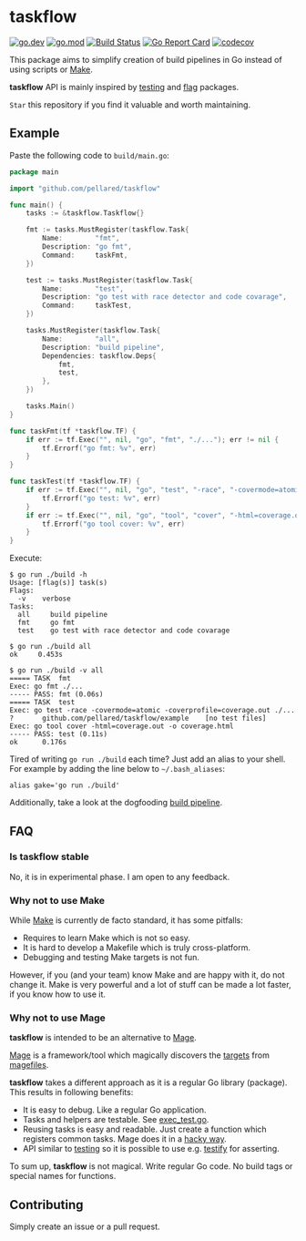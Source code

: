 # taskflow

[![go.dev](https://img.shields.io/badge/go.dev-reference-blue.svg)](https://pkg.go.dev/github.com/pellared/taskflow)
[![go.mod](https://img.shields.io/github/go-mod/go-version/pellared/taskflow)](go.mod)
[![Build Status](https://img.shields.io/github/workflow/status/pellared/taskflow/build)](https://github.com/pellared/taskflow/actions?query=workflow%3Abuild+branch%3Amaster)
[![Go Report Card](https://goreportcard.com/badge/github.com/pellared/taskflow)](https://goreportcard.com/report/github.com/pellared/taskflow)
[![codecov](https://codecov.io/gh/pellared/taskflow/branch/master/graph/badge.svg)](https://codecov.io/gh/pellared/taskflow)

This package aims to simplify creation of build pipelines in Go instead of using scripts or [Make](https://www.gnu.org/software/make/).

**taskflow** API is mainly inspired by [testing](https://golang.org/pkg/testing) and [flag](https://golang.org/pkg/flag) packages.

`Star` this repository if you find it valuable and worth maintaining.

## Example

Paste the following code to `build/main.go`:

```go
package main

import "github.com/pellared/taskflow"

func main() {
	tasks := &taskflow.Taskflow{}

	fmt := tasks.MustRegister(taskflow.Task{
		Name:        "fmt",
		Description: "go fmt",
		Command:     taskFmt,
	})

	test := tasks.MustRegister(taskflow.Task{
		Name:        "test",
		Description: "go test with race detector and code covarage",
		Command:     taskTest,
	})

	tasks.MustRegister(taskflow.Task{
		Name:        "all",
		Description: "build pipeline",
		Dependencies: taskflow.Deps{
			fmt,
			test,
		},
	})

	tasks.Main()
}

func taskFmt(tf *taskflow.TF) {
	if err := tf.Exec("", nil, "go", "fmt", "./..."); err != nil {
		tf.Errorf("go fmt: %v", err)
	}
}

func taskTest(tf *taskflow.TF) {
	if err := tf.Exec("", nil, "go", "test", "-race", "-covermode=atomic", "-coverprofile=coverage.out", "./..."); err != nil {
		tf.Errorf("go test: %v", err)
	}
	if err := tf.Exec("", nil, "go", "tool", "cover", "-html=coverage.out", "-o", "coverage.html"); err != nil {
		tf.Errorf("go tool cover: %v", err)
	}
}
```

Execute:

```shell
$ go run ./build -h
Usage: [flag(s)] task(s)
Flags:
  -v    verbose
Tasks:
  all     build pipeline
  fmt     go fmt
  test    go test with race detector and code covarage

$ go run ./build all
ok     0.453s

$ go run ./build -v all
===== TASK  fmt
Exec: go fmt ./...
----- PASS: fmt (0.06s)
===== TASK  test
Exec: go test -race -covermode=atomic -coverprofile=coverage.out ./...
?       github.com/pellared/taskflow/example    [no test files]
Exec: go tool cover -html=coverage.out -o coverage.html
----- PASS: test (0.11s)
ok      0.176s
```

Tired of writing `go run ./build` each time? Just add an alias to your shell. For example by adding the line below to `~/.bash_aliases`:

```shell
alias gake='go run ./build'
```

Additionally, take a look at the dogfooding [build pipeline](build/main.go).

## FAQ

### Is taskflow stable

No, it is in experimental phase. I am open to any feedback.

### Why not to use Make

While [Make](https://www.gnu.org/software/make/) is currently de facto standard, it has some pitfalls:

- Requires to learn Make which is not so easy.
- It is hard to develop a Makefile which is truly cross-platform.
- Debugging and testing Make targets is not fun.

However, if you (and your team) know Make and are happy with it, do not change it. Make is very powerful and a lot of stuff can be made a lot faster, if you know how to use it.

### Why not to use Mage

**taskflow** is intended to be an alternative to [Mage](https://github.com/magefile/mage).

[Mage](https://github.com/magefile/mage) is a framework/tool which magically discovers the [targets](https://magefile.org/targets/) from [magefiles](https://magefile.org/magefiles/).

**taskflow** takes a different approach as it is a regular Go library (package).
This results in following benefits:

- It is easy to debug. Like a regular Go application.
- Tasks and helpers are testable. See [exec_test.go](exec_test.go).
- Reusing tasks is easy and readable. Just create a function which registers common tasks. Mage does it in a [hacky way](https://magefile.org/importing/).
- API similar to [testing](https://golang.org/pkg/testing) so it is possible to use e.g. [testify](https://github.com/stretchr/testify) for asserting.

To sum up, **taskflow** is not magical. Write regular Go code. No build tags or special names for functions.

## Contributing

Simply create an issue or a pull request.
